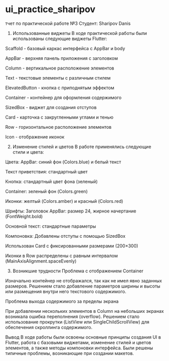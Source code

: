 # ui_practice_sharipov


тчет по практической работе №3
Студент: Sharipov Danis
1. Использованные виджеты
В ходе практической работы были использованы следующие виджеты Flutter:


Scaffold - базовый каркас интерфейса с AppBar и body

AppBar - верхняя панель приложения с заголовком


Column - вертикальное расположение элементов

Text - текстовые элементы с различным стилем

ElevatedButton - кнопка с приподнятым эффектом

Container - контейнер для оформления содержимого

SizedBox - виджет для создания отступов

Card - карточка с закругленными углами и тенью

Row - горизонтальное расположение элементов

Icon - отображение иконок

2. Изменение стилей и цветов
В работе применялись следующие стили и цвета:

Цвета:
AppBar: синий фон (Colors.blue) и белый текст

Текст приветствия: стандартный цвет

Кнопка: стандартный цвет фона (зеленый)

Container: зеленый фон (Colors.green)

Иконки: желтый (Colors.amber) и красный (Colors.red)

Шрифты:
Заголовок AppBar: размер 24, жирное начертание (FontWeight.bold)

Основной текст: стандартные параметры

Компоновка:
Добавлены отступы с помощью SizedBox

Использован Card с фиксированными размерами (200×300)

Иконки в Row распределены с равным интервалом (MainAxisAlignment.spaceEvenly)

3. Возникшие трудности
Проблема с отображением Container

Изначально контейнер не отображался, так как не имел явно заданных размеров. Решением стало добавление параметров ширины и высоты или размещения внутри него текстового содержимого.

Проблема выхода содержимого за пределы экрана

При добавлении нескольких элементов в Column на небольших экранах возникала ошибка переполнения (overflow). Решением стало использование прокрутки (ListView или SingleChildScrollView) для обеспечения скроллинга содержимого.

Вывод
В ходе работы были освоены основные принципы создания UI в Flutter, работа с базовыми виджетами, изменение стилей и цветов элементов, а также методы компоновки интерфейса. Были решены типичные проблемы, возникающие при создании макетов.

 
 


